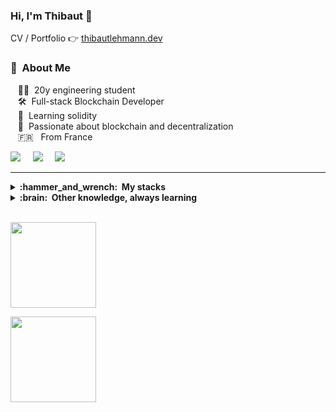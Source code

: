 ### Hi, I'm Thibaut 👋

CV / Portfolio 👉 [thibautlehmann.dev](https://thibautlehmann.dev)
<br/>


### :space_invader: &nbsp;About Me

&nbsp;&nbsp;&nbsp;:technologist: &nbsp;20y engineering student \
&nbsp;&nbsp;&nbsp;:hammer_and_wrench: &nbsp;Full-stack Blockchain Developer\
&nbsp;&nbsp;&nbsp;:book: &nbsp;Learning solidity\
&nbsp;&nbsp;&nbsp;:seedling: &nbsp;Passionate about blockchain and decentralization\
&nbsp;&nbsp;&nbsp;🇫🇷 &nbsp; From France 

<p align="left">
  <a href="mailto:contact@thibautlehmann.dev?subject=Bonjour%20Thibaut"><img src="https://img.shields.io/badge/gmail-%23D14836.svg?&style=for-the-badge&logo=gmail&logoColor=white" /></a>&nbsp;&nbsp;&nbsp;&nbsp;
  <a href="https://www.linkedin.com/in/thibaut-lehmann/"><img src="https://img.shields.io/badge/linkedin-%230077B5.svg?&style=for-the-badge&logo=linkedin&logoColor=white" /></a>&nbsp;&nbsp;&nbsp;&nbsp;
  <a href="https://twitter.com/thib_web3"><img src="https://img.shields.io/badge/twitter-%231DA1F2.svg?&style=for-the-badge&logo=twitter&logoColor=white" /></a>&nbsp;&nbsp;&nbsp;&nbsp;
</p>
<hr/>

<details>
  <summary><b>:hammer_and_wrench: &nbsp;My stacks</b></summary>
<br/>
&nbsp;&nbsp;&nbsp;Solidity • HardHat • IPFS • ethers.js
   <br/> 
&nbsp;&nbsp;&nbsp;web3.js • NextJs • TypeScript • JavaScript
   <br/> 
&nbsp;&nbsp;&nbsp;React / React native • NodeJs • Git • Figma

</details>


<details>
  <summary><b>:brain: &nbsp;Other knowledge, always learning</b></summary>
<br/>
&nbsp;&nbsp;&nbsp;Project management • Entrepreneurship
   <br/> 
&nbsp;&nbsp;&nbsp;Communication • Creativity
  <br/> 
&nbsp;&nbsp;&nbsp;Gym • Basketball
</details>


 
  <br/>
    <p align="left">
        <img height="137px" src="https://github-readme-streak-stats.herokuapp.com/?user=thib-web3&theme=nightowl&count_private=true" />
    </p>
    <p align="left">
        <img height="137px" src="https://github-readme-stats.vercel.app/api?username=thib-web3&hide_title=true&show_icons=true&include_all_commits=true&count_private=true&line_height=21&theme=nightowl&hide=stars" /> 
    </p>

